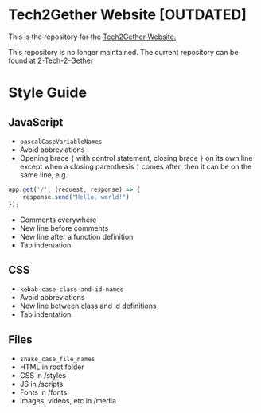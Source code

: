 # Tech2Gether Website [OUTDATED]

~~This is the repository for the [Tech2Gether Website.](https://www.tech-club.otccompsci.com/)~~

This repository is no longer maintained. The current repository can be found at [2-Tech-2-Gether](https://github.com/ItsMeWillyV/2-Tech-2-Gether)

# Style Guide

## JavaScript 
- `pascalCaseVariableNames`
- Avoid abbreviations
- Opening brace `{` with control statement, closing brace `}` on its own line except when a closing parenthesis `)` comes after, then it can be on the same line, e.g.
```javascript
app.get('/', (request, response) => {
    response.send("Hello, world!")
});
```
- Comments everywhere
- New line before comments
- New line after a function definition
- Tab indentation


## CSS
- `kebab-case-class-and-id-names`
- Avoid abbreviations
- New line between class and id definitions
- Tab indentation


## Files
- `snake_case_file_names`
- HTML in root folder
- CSS in /styles
- JS in /scripts
- Fonts in /fonts
- images, videos, etc in /media
